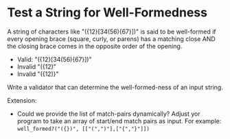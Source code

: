 # Test a String for Well-Formedness

A string of characters like "({12}[34(56){67}])" is said to be well-formed
if every opening brace (square, curly, or parens) has a matching close AND
the closing brace comes in the opposite order of the opening.

* Valid: "({12}[34(56){67}])"
* Invalid "({12)"
* Invalid "({12)}"

Write a validator that can determine the well-formed-ness of an input string.


Extension:

* Could we provide the list of match-pairs dynamically? Adjust yor program to
  take an array of start/end match pairs as input. For example: `well_formed?("({})", [["(",")"],["{","}"]])`
